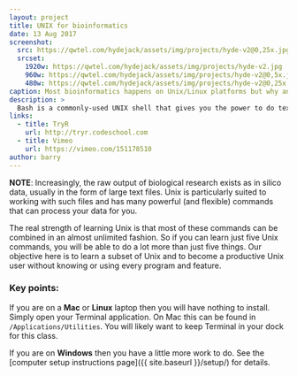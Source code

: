 ```yaml
---
layout: project
title: UNIX for bioinformatics
date: 13 Aug 2017
screenshot:
  src: https://qwtel.com/hydejack/assets/img/projects/hyde-v2@0,25x.jpg
  srcset:
    1920w: https://qwtel.com/hydejack/assets/img/projects/hyde-v2.jpg
    960w: https://qwtel.com/hydejack/assets/img/projects/hyde-v2@0,5x.jpg
    480w: https://qwtel.com/hydejack/assets/img/projects/hyde-v2@0,25x.jpg
caption: Most bioinformatics happens on Unix/Linux platforms but why and how do we use Unix?
description: >
  Bash is a commonly-used UNIX shell that gives you the power to do text file manipulations more quickly — exactly what we need as bioinformaticians!
links:
  - title: TryR
    url: http://tryr.codeschool.com
  - title: Vimeo
    url: https://vimeo.com/151178510
author: barry
---
```


**NOTE**: 
Increasingly, the raw output of biological research exists as in silico data, usually in the form of large text files. Unix is particularly suited to working with such files and has many powerful (and flexible) commands that can process your data for you.

The real strength of learning Unix is that most of these commands can be combined in an almost unlimited fashion. So if you can learn just five Unix commands, you will be able to do a lot more than just five things. Our objective here is to learn a subset of Unix and to become a productive Unix user without knowing or using every program and feature.


### Key points:
If you are on a **Mac** or **Linux** laptop then you will have nothing to install. Simply open your Terminal application. On Mac this can be found in `/Applications/Utilities`. You will likely want to keep Terminal in your dock for this class.

If you are on **Windows** then you have a little more work to do. See the [computer setup instructions page]({{ site.baseurl }}/setup/) for details.
